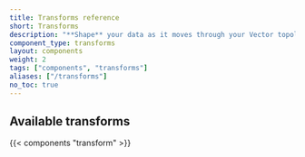 ```yaml
---
title: Transforms reference
short: Transforms
description: "**Shape** your data as it moves through your Vector topology"
component_type: transforms
layout: components
weight: 2
tags: ["components", "transforms"]
aliases: ["/transforms"]
no_toc: true
---
```


## Available transforms

{{< components "transform" >}}
